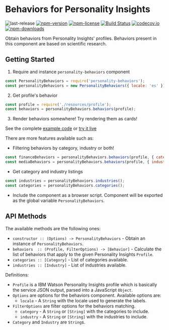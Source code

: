 # Behaviors for Personality Insights
![last-release](https://img.shields.io/github/tag/personality-insights/behaviors.svg)
[![npm-version](https://img.shields.io/npm/v/personality-behaviors.svg)](https://www.npmjs.com/package/personality-behaviors)
[![npm-license](https://img.shields.io/npm/l/personality-behaviors.svg)](https://www.npmjs.com/package/personality-behaviors)
[![Build Status](https://travis-ci.org/personality-insights/behaviors.svg?branch=master)](https://travis-ci.org/personality-insights/behaviors)
[![codecov.io](https://codecov.io/github/personality-insights/behaviors/coverage.svg?branch=master)](https://codecov.io/github/personality-insights/behaviors?branch=master)
[![npm-downloads](https://img.shields.io/npm/dm/personality-behaviors.svg)](https://www.npmjs.com/package/personality-behaviors)

Obtain behaviors from Personality Insights' profiles. Behaviors present in this component are based on scientific research.

## Getting Started

1. Require and instance `personality-behaviors` component
```JavaScript
const PersonalityBehaviors = require('personality-behaviors');
const personalityBehaviors = new PersonalityBehaviors({ locale: 'es' });
```

2. Get profile's behavior
```JavaScript
const profile = require('./resources/profile');
const behaviors = personalityBehaviors.behaviors(profile);
```

3. Render behaviors somewhere! Try rendering them as cards!

See the complete [example code][example_code] or [try it live][live_example]

There are more features available such as:

- Filtering behaviors by category, industry or both!
```JavaScript
const financeBehaviors = personalityBehaviors.behaviors(profile, { category: ['finance'] });
const mediaBehaviors = personalityBehaviors.behaviors(profile, { industry: ['media'] });
```

- Get category and industry listings
```JavaScript
const industries = personalityBehaviors.industries();
const categories = personalityBehaviors.categories();
```

- Include the component as a browser script. Component will be exported as the global variable `PersonalityBehaviors`.

## API Methods

The available methods are the following ones:
  - `constructor :: (Options) -> PersonalityBehaviors` - Obtain an instance of `PersonalityBehaviors`.
  - `behaviors  :: (Profile, FilterOptions) -> [Behavior]` - Calculate the list of behaviors that apply to the given Personality Insights `Profile`.
  - `categories :: [Category]` - List of categories available.
  - `industries :: [Industry]` - List of industries available.

Definitions:
 - `Profile` is a IBM Watson Personality Insights profile which is basically the service JSON output, parsed into a JavaScript `Object`.
 - `Options` are options for the behaviors component. Available options are:
   - `locale` - A `String` with the locale used to generate the labels.
 - `FilterOptions` are filter options for the behaviors matching.
   - `category` - A `String` or `[String]` with the categories to include.
   - `industry` - A `String` or `[String]` with the industries to include.
 - `Category` and `Industry` are `String`s.

 [example_code]: https://github.com/personality-insights/behaviors/blob/master/examples/example.html
 [live_example]: https://rawgit.com/personality-insights/behaviors/master/examples/example.html
